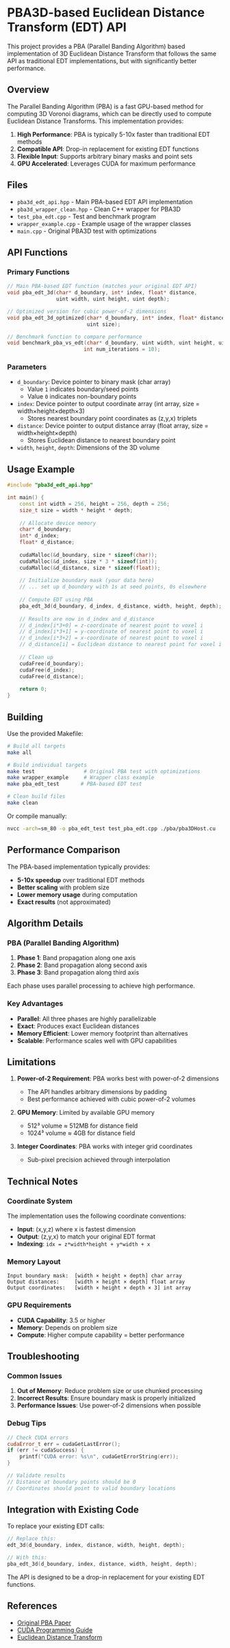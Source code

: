 # PBA3D-based Euclidean Distance Transform (EDT) API

This project provides a PBA (Parallel Banding Algorithm) based implementation of 3D Euclidean Distance Transform that follows the same API as traditional EDT implementations, but with significantly better performance.

## Overview

The Parallel Banding Algorithm (PBA) is a fast GPU-based method for computing 3D Voronoi diagrams, which can be directly used to compute Euclidean Distance Transforms. This implementation provides:

1. **High Performance**: PBA is typically 5-10x faster than traditional EDT methods
2. **Compatible API**: Drop-in replacement for existing EDT functions
3. **Flexible Input**: Supports arbitrary binary masks and point sets
4. **GPU Accelerated**: Leverages CUDA for maximum performance

## Files

- `pba3d_edt_api.hpp` - Main PBA-based EDT API implementation
- `pba3d_wrapper_clean.hpp` - Clean C++ wrapper for PBA3D
- `test_pba_edt.cpp` - Test and benchmark program
- `wrapper_example.cpp` - Example usage of the wrapper classes
- `main.cpp` - Original PBA3D test with optimizations

## API Functions

### Primary Functions

```cpp
// Main PBA-based EDT function (matches your original EDT API)
void pba_edt_3d(char* d_boundary, int* index, float* distance, 
                uint width, uint height, uint depth);

// Optimized version for cubic power-of-2 dimensions
void pba_edt_3d_optimized(char* d_boundary, int* index, float* distance, 
                          uint size);

// Benchmark function to compare performance
void benchmark_pba_vs_edt(char* d_boundary, uint width, uint height, uint depth, 
                         int num_iterations = 10);
```

### Parameters

- `d_boundary`: Device pointer to binary mask (char array)
  - Value `1` indicates boundary/seed points
  - Value `0` indicates non-boundary points
- `index`: Device pointer to output coordinate array (int array, size = width×height×depth×3)
  - Stores nearest boundary point coordinates as (z,y,x) triplets
- `distance`: Device pointer to output distance array (float array, size = width×height×depth)
  - Stores Euclidean distance to nearest boundary point
- `width`, `height`, `depth`: Dimensions of the 3D volume

## Usage Example

```cpp
#include "pba3d_edt_api.hpp"

int main() {
    const int width = 256, height = 256, depth = 256;
    size_t size = width * height * depth;
    
    // Allocate device memory
    char* d_boundary;
    int* d_index;
    float* d_distance;
    
    cudaMalloc(&d_boundary, size * sizeof(char));
    cudaMalloc(&d_index, size * 3 * sizeof(int));
    cudaMalloc(&d_distance, size * sizeof(float));
    
    // Initialize boundary mask (your data here)
    // ... set up d_boundary with 1s at seed points, 0s elsewhere
    
    // Compute EDT using PBA
    pba_edt_3d(d_boundary, d_index, d_distance, width, height, depth);
    
    // Results are now in d_index and d_distance
    // d_index[i*3+0] = z-coordinate of nearest point to voxel i
    // d_index[i*3+1] = y-coordinate of nearest point to voxel i  
    // d_index[i*3+2] = x-coordinate of nearest point to voxel i
    // d_distance[i] = Euclidean distance to nearest point for voxel i
    
    // Clean up
    cudaFree(d_boundary);
    cudaFree(d_index);
    cudaFree(d_distance);
    
    return 0;
}
```

## Building

Use the provided Makefile:

```bash
# Build all targets
make all

# Build individual targets
make test                # Original PBA test with optimizations
make wrapper_example     # Wrapper class example
make pba_edt_test       # PBA-based EDT test

# Clean build files
make clean
```

Or compile manually:

```bash
nvcc -arch=sm_80 -o pba_edt_test test_pba_edt.cpp ./pba/pba3DHost.cu
```

## Performance Comparison

The PBA-based implementation typically provides:

- **5-10x speedup** over traditional EDT methods
- **Better scaling** with problem size
- **Lower memory usage** during computation
- **Exact results** (not approximated)

## Algorithm Details

### PBA (Parallel Banding Algorithm)

1. **Phase 1**: Band propagation along one axis
2. **Phase 2**: Band propagation along second axis  
3. **Phase 3**: Band propagation along third axis

Each phase uses parallel processing to achieve high performance.

### Key Advantages

- **Parallel**: All three phases are highly parallelizable
- **Exact**: Produces exact Euclidean distances
- **Memory Efficient**: Lower memory footprint than alternatives
- **Scalable**: Performance scales well with GPU capabilities

## Limitations

1. **Power-of-2 Requirement**: PBA works best with power-of-2 dimensions
   - The API handles arbitrary dimensions by padding
   - Best performance achieved with cubic power-of-2 volumes

2. **GPU Memory**: Limited by available GPU memory
   - 512³ volume ≈ 512MB for distance field
   - 1024³ volume ≈ 4GB for distance field

3. **Integer Coordinates**: PBA works with integer grid coordinates
   - Sub-pixel precision achieved through interpolation

## Technical Notes

### Coordinate System

The implementation uses the following coordinate conventions:
- **Input**: (x,y,z) where x is fastest dimension
- **Output**: (z,y,x) to match your original EDT format
- **Indexing**: `idx = z*width*height + y*width + x`

### Memory Layout

```
Input boundary mask:  [width × height × depth] char array
Output distances:     [width × height × depth] float array  
Output coordinates:   [width × height × depth × 3] int array
```

### GPU Requirements

- **CUDA Capability**: 3.5 or higher
- **Memory**: Depends on problem size
- **Compute**: Higher compute capability = better performance

## Troubleshooting

### Common Issues

1. **Out of Memory**: Reduce problem size or use chunked processing
2. **Incorrect Results**: Ensure boundary mask is properly initialized
3. **Performance Issues**: Use power-of-2 dimensions when possible

### Debug Tips

```cpp
// Check CUDA errors
cudaError_t err = cudaGetLastError();
if (err != cudaSuccess) {
    printf("CUDA error: %s\n", cudaGetErrorString(err));
}

// Validate results
// Distance at boundary points should be 0
// Coordinates should point to valid boundary locations
```

## Integration with Existing Code

To replace your existing EDT calls:

```cpp
// Replace this:
edt_3d(d_boundary, index, distance, width, height, depth);

// With this:
pba_edt_3d(d_boundary, index, distance, width, height, depth);
```

The API is designed to be a drop-in replacement for your existing EDT functions.

## References

- [Original PBA Paper](http://www.comp.nus.edu.sg/~tants/pba.html)
- [CUDA Programming Guide](https://docs.nvidia.com/cuda/)
- [Euclidean Distance Transform](https://en.wikipedia.org/wiki/Distance_transform)
